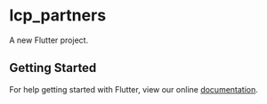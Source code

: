 # lcp_partners

A new Flutter project.

## Getting Started

For help getting started with Flutter, view our online
[documentation](http://flutter.io/).
